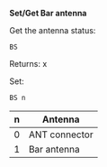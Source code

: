 __Set/Get Bar antenna__

Get the antenna status:

	BS

Returns: x


Set:

	BS n
	

|n|Antenna|
|---|---|
|0|ANT connector
|1|Bar antenna
